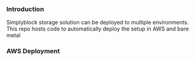 ### Introduction

Simplyblock storage solution can be deployed to multiple environments. This repo hosts code to automatically deploy
the setup in AWS and bare metal

### AWS Deployment


